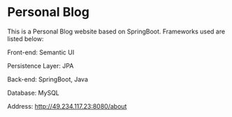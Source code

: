 # Personal Blog
 
This is a Personal Blog website based on SpringBoot. Frameworks used are listed below:

Front-end: Semantic UI

Persistence Layer: JPA

Back-end: SpringBoot, Java

Database: MySQL

Address: http://49.234.117.23:8080/about

